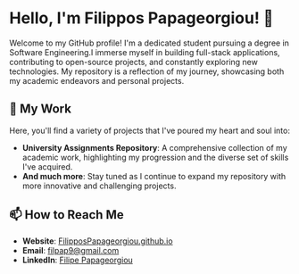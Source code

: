 # Hello, I'm Filippos Papageorgiou! 👋

Welcome to my GitHub profile! I'm a dedicated student pursuing a degree in Software Engineering.I immerse myself in building full-stack applications, contributing to open-source projects, and constantly exploring new technologies. My repository is a reflection of my journey, showcasing both my academic endeavors and personal projects.

## 🚀 My Work

Here, you'll find a variety of projects that I've poured my heart and soul into:

- **University Assignments Repository**: A comprehensive collection of my academic work, highlighting my progression and the diverse set of skills I've acquired.
- **And much more**: Stay tuned as I continue to expand my repository with more innovative and challenging projects.

## 📫 How to Reach Me

- **Website**: [FilipposPapageorgiou.github.io](https://FilipposPapageorgiou.github.io)
- **Email**: [filpap9@gmail.com](mailto:filpap9@gmail.com)
- **LinkedIn**: [Filipe Papageorgiou](https://www.linkedin.com/in/filipe-papageorgiou-55491b27b/)





